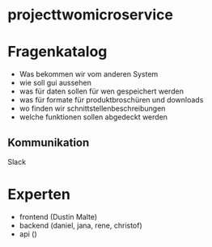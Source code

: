 # projecttwomicroservice

# Fragenkatalog
* Was bekommen wir vom anderen System
* wie soll gui aussehen
* was für daten sollen für wen gespeichert werden
* was für formate für produktbroschüren und downloads
* wo finden wir schnittstellenbeschreibungen
* welche funktionen sollen abgedeckt werden

## Kommunikation
Slack

# Experten
* frontend (Dustin Malte)
* backend (daniel, jana, rene, christof)
* api ()
